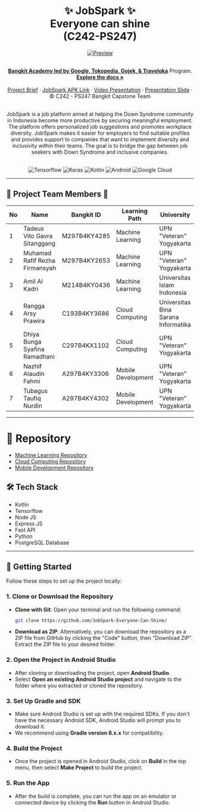 <br />
<p align="center">
  <h1 align="center">✨ JobSpark ✨<br> Everyone can shine <br>(C242-PS247)</h1>
  <div align="center">
  <a href="Preview">
    <img src="https://storage.googleapis.com/jobspark_public/preview2.jpg" alt="Preview">
  </a>
  </div>  
    <br />

  
  <p align="center">
  <a href="https://grow.google/intl/id_id/bangkit/"><strong>Bangkit Academy led by Google, Tokopedia, Gojek, & Traveloka</strong></a>
   Program.
    <br />
    <a href="https://github.com/JobSpark-Everyone-Can-Shine"><strong>Explore the docs »</strong></a>
    <br />
    <br />
    <a href="#">Project Brief</a>
    ·
    <a href=" ">JobSpark APK Link</a>
    ·
    <a href=" ">Video Presentation</a>
    ·
    <a href=" ">Presentation Slide</a>
    ·
    <br />
    © C242 - PS247 Bangkit Capstone Team
  </p>
</p>
<br>

<div align="center">
JobSpark is a job platform aimed at helping the Down Syndrome community in Indonesia become more productive by securing meaningful employment. The platform offers personalized job suggestions and promotes workplace diversity. JobSpark makes it easier for employers to find suitable profiles and provides support to companies that want to implement diversity and inclusivity within their teams. The goal is to bridge the gap between job seekers with Down Syndrome and inclusive companies.
</div>

<br>
<div align="center">

![Tensorflow](https://img.shields.io/badge/TensorFlow-FF6F00?style=for-the-badge&logo=tensorflow&logoColor=white)
![Keras](https://img.shields.io/badge/Keras-FF0000?style=for-the-badge&logo=keras&logoColor=white)
![Kotlin](https://img.shields.io/badge/Kotlin-0095D5?&style=for-the-badge&logo=kotlin&logoColor=white)
![Android](https://img.shields.io/badge/Android-3DDC84?style=for-the-badge&logo=android&logoColor=white)
![Google Cloud](https://img.shields.io/badge/Google_Cloud-4285F4?style=for-the-badge&logo=google-cloud&logoColor=white)

</div>

---

## 🌟 Project Team Members 🌟

| No  | Name                           | Bangkit ID   | Learning Path      | University                          |
| --- | ------------------------------ | ------------ | ------------------ | ----------------------------------- |
| 1   | Tadeus Vito Gavra Sitanggang   | M297B4KY4285 | Machine Learning   | UPN "Veteran" Yogyakarta            |
| 2   | Muhamad Rafif Rezha Firmansyah | M297B4KY2653 | Machine Learning   | UPN "Veteran" Yogyakarta            |
| 3   | Amil Al Kadri                  | M214B4KY0436 | Machine Learning   | Universitas Islam Indonesia         |
| 4   | Rangga Arsy Prawira            | C193B4KY3686 | Cloud Computing    | Universitas Bina Sarana Informatika |
| 5   | Dhiya Bunga Syafina Ramadhani  | C297B4KX1102 | Cloud Computing    | UPN "Veteran" Yogyakarta            |
| 6   | Nazhif Alaudin Fahmi           | A297B4KY3306 | Mobile Development | UPN "Veteran" Yogyakarta            |
| 7   | Tubagus Taufiq Nurdin          | A297B4KY4302 | Mobile Development | UPN "Veteran" Yogyakarta            |

---

# 📁 Repository
- [Machine Learning Repository](https://github.com/JobSpark-Everyone-Can-Shine/Jobspark-ML)
- [Cloud Computing Repository](https://github.com/JobSpark-Everyone-Can-Shine/Jobspark-CC)
- [Mobile Development Repository](https://github.com/JobSpark-Everyone-Can-Shine/Jobspark-MD)
  
## 🛠️ Tech Stack

- Kotlin
- Tensorflow
- Node JS
- Express JS
- Fast API
- Python
- PostgreSQL Database

---

## 🚀 Getting Started

Follow these steps to set up the project locally:

### 1. Clone or Download the Repository

- **Clone with Git**:
    Open your terminal and run the following command:
    ```bash
    git clone https://github.com/JobSpark-Everyone-Can-Shine/
    ```

- **Download as ZIP**:
    Alternatively, you can download the repository as a ZIP file from GitHub by clicking the "Code" button, then "Download ZIP". Extract the ZIP file to your desired folder.

### 2. Open the Project in Android Studio

- After cloning or downloading the project, open **Android Studio**.
- Select **Open an existing Android Studio project** and navigate to the folder where you extracted or cloned the repository.

### 3. Set Up Gradle and SDK

- Make sure Android Studio is set up with the required SDKs. If you don't have the necessary Android SDK, Android Studio will prompt you to download it.
- We recommend using **Gradle version 8.x.x** for compatibility.

### 4. Build the Project

- Once the project is opened in Android Studio, click on **Build** in the top menu, then select **Make Project** to build the project.

### 5. Run the App

- After the build is complete, you can run the app on an emulator or connected device by clicking the **Run** button in Android Studio.
